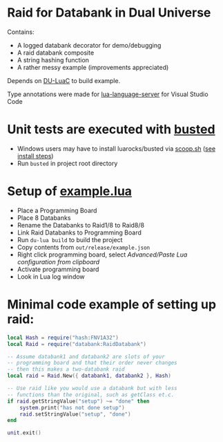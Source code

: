 # Raid for Databank in Dual Universe

Contains:

- A logged databank decorator for demo/debugging
- A raid databank composite
- A string hashing function
- A rather messy example (improvements appreciated)

Depends on [DU-LuaC](https://github.com/wolfe-labs/DU-LuaC) to build example.

Type annotations were made for [lua-language-server](https://marketplace.visualstudio.com/items?itemName=sumneko.lua) for Visual Studio Code

# Unit tests are executed with [busted](https://lunarmodules.github.io/busted/)

- Windows users may have to install luarocks/busted via [scoop.sh](https://scoop.sh/) ([see install steps](https://github.com/lunarmodules/busted/issues/715#issuecomment-1506833858))
- Run `busted` in project root directory

# Setup of [example.lua](https://github.com/SauceChord/du-raiddatabank/blob/4ff52eb5e4a2ee441e751e010d0875dc42c181b7/src/example.lua)

- Place a Programming Board
- Place 8 Databanks
- Rename the Databanks to Raid1/8 to Raid8/8
- Link Raid Databanks to Programming Board
- Run `du-lua build` to build the project
- Copy contents from `out/release/example.json`
- Right click programming board, select *Advanced/Paste Lua configuration from clipboard*
- Activate programming board
- Look in Lua log window

# Minimal code example of setting up raid:

```lua
local Hash = require("hash:FNV1A32")
local Raid = require("databank:RaidDatabank")

-- Assume databank1 and databank2 are slots of your 
-- programming board and that their order never changes
-- then this makes a two-databank raid
local raid = Raid.New({ databank1, databank2 }, Hash)

-- Use raid like you would use a databank but with less
-- functions than the original, such as getClass et.c.
if raid.getStringValue("setup") ~= "done" then
    system.print("has not done setup")
    raid.setStringValue("setup", "done")
end

unit.exit()
```
